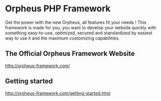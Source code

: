 # Orpheus PHP Framework

Get the power with the new Orpheus, all features fit your needs ! This framework is made for you, you want to develop your website quickly with something easy-to-use, optimized, secured and standardized by easiest way to use it and the maximum customizing capabilities.

## The Official Orpheus Framework Website
http://orpheus-framework.com/

## Getting started
http://orpheus-framework.com/getting-started.html
